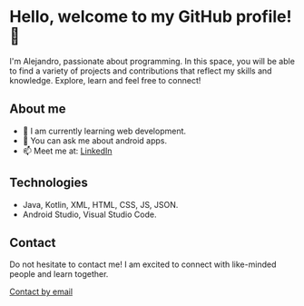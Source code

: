 # Hello, welcome to my GitHub profile! 👋

I'm Alejandro, passionate about programming. In this space, you will be able to find a variety of projects and contributions that reflect my skills and knowledge. Explore, learn and feel free to connect!

## About me

- 🌱 I am currently learning web development.
- 💬 You can ask me about android apps.
- 📫 Meet me at: [LinkedIn](https://www.linkedin.com/in/davidalejandroherrera/)

## Technologies

- Java, Kotlin, XML, HTML, CSS, JS, JSON.
- Android Studio, Visual Studio Code.

## Contact

Do not hesitate to contact me! I am excited to connect with like-minded people and learn together.

[Contact by email](mailto:alejandromarmilich@gmail.com)
